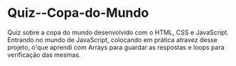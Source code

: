 # Quiz--Copa-do-Mundo
Quiz sobre a copa do mundo desenvolvido com o HTML, CSS e JavaScript.
Entrando no mundo de JavaScript, colocando em prática atravez desse projeto, o'que aprendi  com Arrays para guardar as respostas e loops para verificação das mesmas.
